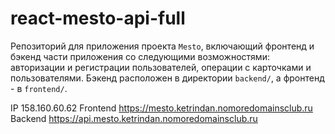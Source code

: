 # react-mesto-api-full
Репозиторий для приложения проекта `Mesto`, включающий фронтенд и бэкенд части приложения со следующими возможностями: авторизации и регистрации пользователей, операции с карточками и пользователями. Бэкенд расположен в директории `backend/`, а фронтенд - в `frontend/`. 
  
IP  158.160.60.62
Frontend  https://mesto.ketrindan.nomoredomainsclub.ru
Backend  https://api.mesto.ketrindan.nomoredomainsclub.ru
